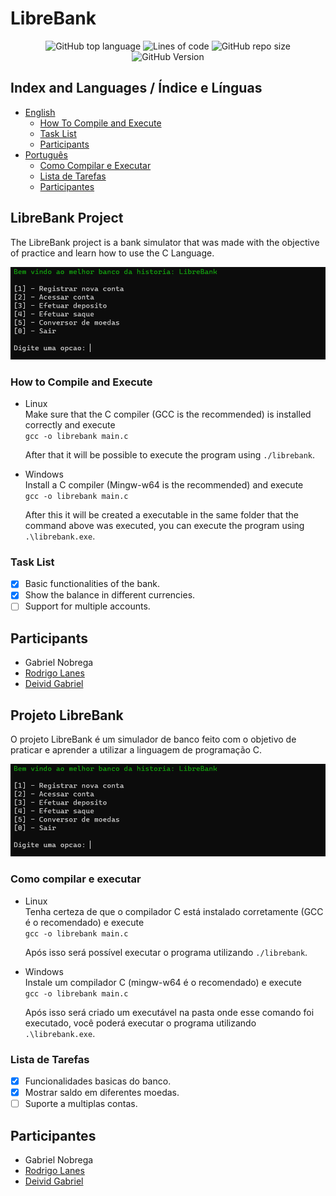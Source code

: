 # LibreBank

<p align=center>
 <img alt="GitHub top language" src="https://img.shields.io/github/languages/top/Fukubi/LibreBank">
 <img alt="Lines of code" src="https://img.shields.io/tokei/lines/github/Fukubi/LibreBank">
 <img alt="GitHub repo size" src="https://img.shields.io/github/repo-size/Fukubi/LibreBank">
 <img alt="GitHub Version" src="https://img.shields.io/badge/Version-0.0.1-blue">
</p>

## Index and Languages / Índice e Línguas

* [English](#LibreBank-Project)  
  * [How To Compile and Execute](#How-to-Compile-and-Execute)
  * [Task List](#Task-List)
  * [Participants](#Participants)
* [Português](#Projeto-LibreBank)
  * [Como Compilar e Executar](#Como-compilar-e-executar)
  * [Lista de Tarefas](#Lista-de-Tarefas)
  * [Participantes](#Participantes)

## LibreBank Project

The LibreBank project is a bank simulator that was made with the objective of practice and learn how to use the C Language.

![Main Screen](https://raw.githubusercontent.com/Fukubi/LibreBank/main/DEMO/tela_principal.PNG)

### How to Compile and Execute

- Linux  
    Make sure that the C compiler (GCC is the recommended) is installed correctly and execute  
    ```gcc -o librebank main.c```  

    After that it will be possible to execute the program using ```./librebank```.

- Windows  
    Install a C compiler (Mingw-w64 is the recommended) and execute  
    ```gcc -o librebank main.c```

    After this it will be created a executable in the same folder that the command above was executed, you can execute the program using ```.\librebank.exe```.
### Task List

- [x] Basic functionalities of the bank.
- [x] Show the balance in different currencies.
- [ ] Support for multiple accounts.

## Participants

* Gabriel Nobrega
* [Rodrigo Lanes](https://github.com/rodrigolanesm)
* [Deivid Gabriel](https://github.com/Fukubi)

## Projeto LibreBank

O projeto LibreBank é um simulador de banco feito com o objetivo de praticar e aprender a utilizar a linguagem de programação C.

![Tela Inicial](https://raw.githubusercontent.com/Fukubi/LibreBank/main/DEMO/tela_principal.PNG)

### Como compilar e executar

- Linux  
    Tenha certeza de que o compilador C está instalado corretamente (GCC é o recomendado) e execute  
    ```gcc -o librebank main.c```  

    Após isso será possível executar o programa utilizando ```./librebank```.

- Windows  
    Instale um compilador C (mingw-w64 é o recomendado) e execute  
    ```gcc -o librebank main.c```

    Após isso será criado um executável na pasta onde esse comando foi executado, você poderá executar o programa utilizando ```.\librebank.exe```.
### Lista de Tarefas

- [x] Funcionalidades basicas do banco.
- [x] Mostrar saldo em diferentes moedas.
- [ ] Suporte a multiplas contas.

## Participantes

* Gabriel Nobrega
* [Rodrigo Lanes](https://github.com/rodrigolanesm)
* [Deivid Gabriel](https://github.com/Fukubi)
